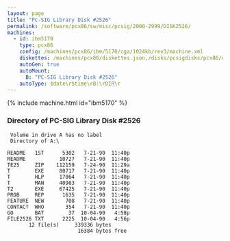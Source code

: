 ```yaml
---
layout: page
title: "PC-SIG Library Disk #2526"
permalink: /software/pcx86/sw/misc/pcsig/2000-2999/DISK2526/
machines:
  - id: ibm5170
    type: pcx86
    config: /machines/pcx86/ibm/5170/cga/1024kb/rev3/machine.xml
    diskettes: /machines/pcx86/diskettes.json,/disks/pcsigdisks/pcx86/diskettes.json
    autoGen: true
    autoMount:
      B: "PC-SIG Library Disk #2526"
    autoType: $date\r$time\rB:\rDIR\r
---
```


{% include machine.html id="ibm5170" %}

### Directory of PC-SIG Library Disk #2526

     Volume in drive A has no label
     Directory of A:\

    README   1ST      5302   7-21-90  11:40p
    README           10727   7-21-90  11:40p
    TE25     ZIP    112159   7-24-90  11:29a
    T        EXE     80717   7-21-90  11:40p
    T        HLP     17064   7-21-90  11:40p
    T        MAN     40983   7-21-90  11:40p
    T2       EXE     67425   7-21-90  11:40p
    PROB     REP      1635   7-21-90  11:40p
    FEATURE  NEW       708   7-21-90  11:40p
    CONTACT  WHO       354   7-21-90  11:40p
    GO       BAT        37  10-04-90   4:58p
    FILE2526 TXT      2225  10-04-90   4:56p
           12 file(s)     339336 bytes
                           16384 bytes free
